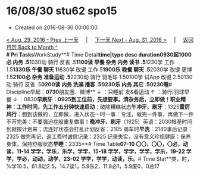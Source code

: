 # 16/08/30 stu62 spo15

* Created on 2016-08-30 00:00:00

[&lt; Aug. 29, 2016 - Prev 上一天](d29.md)     \|     [下一天 Next - Aug. 31, 2016 &gt;](d31.md)     \|     [返回月历 Back to Month ^](index.md)   
**\# Pri Tasks**WorkStudy**\# Time Detail**time\|type desc duration0930起1000必 内务 .5**1030动 骑行 反省 .5**1100读 早餐 杂务 内务 读书 .5**1230学 工作 1.5**1330乐 午餐 聊天 1**1830学 改键 工作 5**1900乐 晚餐 聊天 .5**2030学 改键 更博 1.5**2100必 杂务 准备运动 .5**2230动 骑行 羽毛球 1.50100学 试App 改键 2.50130动 骑行 反省 .5**0200读 内务 洗澡 播客 .50230乐 内务 其它 .50230睡**\# Discipline早起：**0730**朋友圈、微博** ↓ ：只睡前 发&看运动 ↑ ：骑行\|羽球早餐 ↓ ：0830**早刷牙：**0925到工位前，先想要事。清杂务后，立即做！**职业精神**：工作时间，先工作**五分钟快速启动**：破除糟糕状态**午冲牙、刷牙**：1325**雷厉风行**：想到该做的，立即做，进入状态一时一事：专注，做完一件事，再做下一件不苛完美：不要强迫症般重复做事！**晚冲牙、刷牙**（1925）英语：2030根基时间到就按计划来；流连好状态会打乱计划反省：2105 骑车时**早洗**：2140事后记录：2325 做完再记，返工费时诚信记录：2325 记录失实，没有意义珍视健康：保养身体，保持舒服状态**早睡**：2335**\# Time Table**07-10 〇〇，〇〇，〇必，动读，11-14 学学，学乐，乐学，学学，15-18 学学，学学，学学，学乐，19-22 学学，学必，动动，动学，23-02 学学，学学，动读，乐。**\# Time Stat**类，时，%学10.5，61.8动2.5，14.7读1，5.9乐2，11.8必1，5.9废0，0总17

